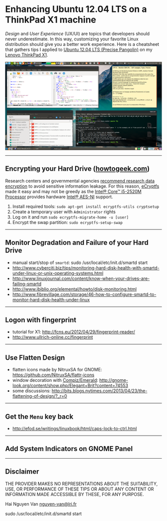 Enhancing Ubuntu 12.04 LTS on a ThinkPad X1 machine
==============

*Design* and *User Experience* (UX/UI) are topics that developers should never underestimate. In this way, customizing your favorite Linux distribution should give you a better work experience. Here is a cheatsheet that gathers tips I applied to [Ubuntu 12.04 LTS (Precise Pangolin)](http://releases.ubuntu.com/12.04/) on my [Lenovo ThinkPad X1](http://www.lenovo.com/mp/x1/index.html).

![Alt text](https://raw.githubusercontent.com/EmptyStackExn/enhancing-ubuntuprecise-thinkpadx1/master/images/desktop.png "A screenshot of my desktop")

----------------------


Encrypting your Hard Drive ([howtogeek.com](http://www.howtogeek.com/116032/how-to-encrypt-your-home-folder-after-installing-ubuntu/))
----------------------
Research centers and governmental agencies [recommend research data encryption](https://aresu.dsi.cnrs.fr/spip.php?rubrique99) to avoid sensitive information leakage. For this reason, [eCryptfs](http://ecryptfs.org/) made it easy and may not be greedy as the [Intel® Core™ i5-2520M Processor](http://ark.intel.com/fr/products/52229/Intel-Core-i5-2520M-Processor-3M-Cache-up-to-3_20-GHz) provides hardware [Intel® AES-NI](http://www.intel.com/content/www/us/en/architecture-and-technology/advanced-encryption-standard--aes-/data-protection-aes-general-technology.html?_ga=1.149398710.168035845.1418680010) support.

 1. Install required tools: `sudo apt-get install ecryptfs-utils cryptsetup`
 2. Create a temporary user with `Administrator` rights
 3. Log on it and run `sudo ecryptfs-migrate-home -u [user]`
 4. Encrypt the swap partition: `sudo ecryptfs-setup-swap`

----------------------


Monitor Degradation and Failure of your Hard Drive
----------------------
  - manual start/stop of `smartd`: sudo /usr/local/etc/init.d/smartd start
  - http://www.cyberciti.biz/tips/monitoring-hard-disk-health-with-smartd-under-linux-or-unix-operating-systems.html
  - http://www.linuxjournal.com/content/know-when-your-drives-are-failing-smartd
  - http://www.ibiblio.org/elemental/howto/disk-monitoring.html
  - http://www.fibrevillage.com/storage/46-how-to-configure-smartd-to-monitor-hard-disk-health-under-linux

----------------------


Logon with fingerprint
----------------------
  - tutorial for X1: http://fcns.eu/2012/04/29/fingerprint-reader/
  - http://www.ullrich-online.cc/fingerprint

----------------------


Use Flatten Design
----------------------
  - flatten icons made by NitruxSA for GNOME: https://github.com/NitruxSA/flattr-icons
  - window decoration with [Compiz/Emerald](http://wiki.compiz.org/Decorators/Emerald): http://gnome-look.org/content/show.php/Elegant+Brit?content=74553
  - some discussions: http://bits.blogs.nytimes.com/2013/04/23/the-flattening-of-design/?_r=0

----------------------


Get the `Menu` key back
----------------------
  - http://efod.se/writings/linuxbook/html/caps-lock-to-ctrl.html


----------------------


Add System Indicators on GNOME Panel
----------------------


----------------------

Disclaimer
----------------------
THE PROVIDER MAKES NO REPRESENTATIONS ABOUT THE SUITABILITY, USE, OR PERFORMANCE OF THESE TIPS OR ABOUT ANY CONTENT OR INFORMATION MADE ACCESSIBLE BY THESE, FOR ANY PURPOSE.

Hai Nguyen Van <nguyen-van@lri.fr>




sudo /usr/local/etc/init.d/smartd start
